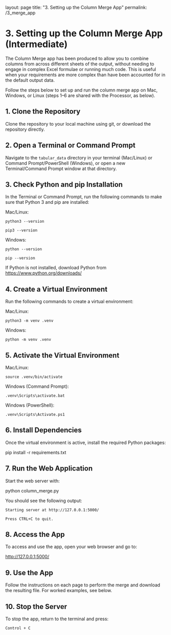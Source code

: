 layout: page
title: "3. Setting up the Column Merge App"
permalink: /3_merge_app

# 3. Setting up the Column Merge App (Intermediate)

The Column Merge app has been produced to allow you to combine columns from across different sheets of the output, without needing to engage in complex Excel formulae or running much code. This is useful when your requirements are more complex than have been accounted for in the default output data.

Follow the steps below to set up and run the column merge app on Mac, Windows, or Linux (steps 1–6 are shared with the Processor, as below).

## 1. Clone the Repository

Clone the repository to your local machine using git, or download the repository directly.

## 2. Open a Terminal or Command Prompt

Navigate to the `tabular_data` directory in your terminal (Mac/Linux) or Command Prompt/PowerShell (Windows), or open a new Terminal/Command Prompt window at that directory.

## 3. Check Python and pip Installation

In the Terminal or Command Prompt, run the following commands to make sure that Python 3 and pip are installed:

Mac/Linux:

	python3 --version
 
	pip3 --version

Windows:

	python --version
 
	pip --version

If Python is not installed, download Python from https://www.python.org/downloads/

## 4. Create a Virtual Environment

Run the following commands to create a virtual environment:

Mac/Linux:

	python3 -m venv .venv

Windows:

	python -m venv .venv

## 5. Activate the Virtual Environment

Mac/Linux:

	source .venv/bin/activate

Windows (Command Prompt):

	.venv\Scripts\activate.bat

Windows (PowerShell):

	.venv\Scripts\Activate.ps1

## 6. Install Dependencies

Once the virtual environment is active, install the required Python packages:

 pip install -r requirements.txt

## 7. Run the Web Application

Start the web server with:

  python column_merge.py
  
You should see the following output:

	Starting server at http://127.0.0.1:5000/
 
	Press CTRL+C to quit.

## 8. Access the App

To access and use the app, open your web browser and go to:

  http://127.0.0.1:5000/

## 9. Use the App

Follow the instructions on each page to perform the merge and download the resulting file. For worked examples, see below.

## 10. Stop the Server

To stop the app, return to the terminal and press:

    Control + C
